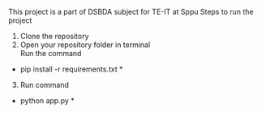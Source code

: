 This project is a part of DSBDA subject for TE-IT at Sppu 
Steps to run the project
1. Clone the repository
2. Open your repository folder in terminal  
    Run the command
  * pip install -r requirements.txt *
3. Run command
 * python app.py * 
